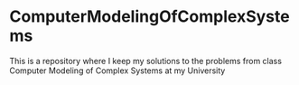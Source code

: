 # ComputerModelingOfComplexSystems
This is a repository where I keep my solutions to the problems from class Computer Modeling of Complex Systems at my University

